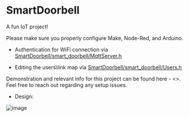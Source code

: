 # SmartDoorbell
A fun IoT project! 



Please make sure you properly configure Make, Node-Red, and Arduino.

- Authentication for WiFi connection via [SmartDoorbell/smart_doorbell/MqttServer.h](https://github.com/Yoav-Fried/SmartDoorbell/blob/7dbbbc3404ed309dc0e68712f9944c50ccac62d5/smart_doorbell/MqttServer.h#L13)

- Editing the users\link map via [SmartDoorbell/smart_doorbell/Users.h](https://github.com/Yoav-Fried/SmartDoorbell/blob/605b849dd503aacdb165df565ee1e337b808df01/smart_doorbell/Users.h#L7)

Demonstration and relevant info for this project can be found here - <<LINK>>.
Feel free to reach out regarding any setup issues.

- Design:

![image](https://user-images.githubusercontent.com/47736688/219101678-86bf89f9-d62c-46f1-9069-3545784585d7.png)
